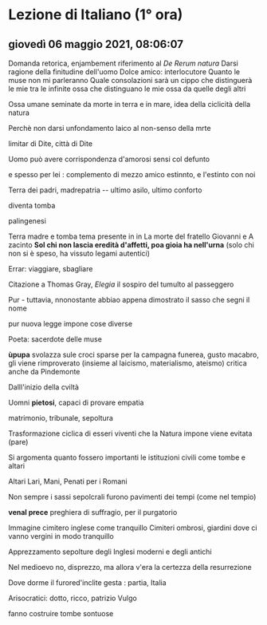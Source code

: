 # Lezione di Italiano (1° ora)

## giovedì 06 maggio 2021, 08:06:07

Domanda retorica, enjambement
riferimento al *De Rerum natura*
Darsi ragione della finitudine dell'uomo 
Dolce amico: interlocutore
Quanto le muse non mi parleranno 
Quale consolazioni sarà un cippo che distinguerà le mie tra le infinite ossa che distinguano le mie ossa da quelle degli altri

Ossa umane seminate da morte in terra e in mare, idea della ciclicità della natura

Perchè non darsi unfondamento laico al non-senso della mrte

limitar di Dite, città di Dite

Uomo può avere corrispondenza d'amorosi sensi col defunto

e spesso  per lei : complemento di mezzo
amico estinnto, e l'estinto con noi

Terra dei padri, madrepatria -- ultimo asilo, ultimo conforto

diventa tomba

palingenesi

Terra  madre e tomba
tema presente in 
in La morte del fratello Giovanni e A zacinto
**Sol chi non lascia eredità d'affetti, poa gioia ha nell'urna** (solo chi non si è speso, ha vissuto legami autentici)

Errar: viaggiare, sbagliare

Citazione a Thomas Gray, *Elegia*
il sospiro del tumulto al passeggero


Pur - tuttavia, nnonostante abbiao appena dimostrato il sasso che segni il nome

pur nuova legge impone cose diverse

Poeta: sacerdote delle muse

**ùpupa** svolazza sule croci sparse per la campagna funerea, gusto macabro, gli viene rimproverato (insieme al laicismo, materialismo, ateismo)
critica anche da Pindemonte

Dalll'inizio della cviltà

Uomni **pietosi**, capaci di provare empatia

matrimonio, tribunale, sepoltura

Trasformazione ciclica di esseri viventi che la Natura impone viene evitata (pare)

Si argomenta quanto fossero importanti le istituzioni civili come tombe e altari

Altari
Lari, Mani, Penati   per i Romani

Non sempre i sassi sepolcrali furono pavimenti dei tempi (come nel tempio)


**venal prece**  preghiera di suffragio, per il purgatorio



Immagine cimitero inglese come tranquillo
Cimiteri ombrosi, giardini dove ci vanno vergini in modo tranquillo


Apprezzamento sepolture degli Inglesi moderni e degli antichi

Nel medioevo no, disprezzo, ma allora v'era la certezza della resurrezione

Dove dorme il furored'inclite gesta : partia, Italia

Arisocratici: dotto, ricco, patrizio Vulgo

fanno costruire tombe sontuose



<!--stackedit_data:
eyJoaXN0b3J5IjpbNjc0OTk1NzM4XX0=
-->